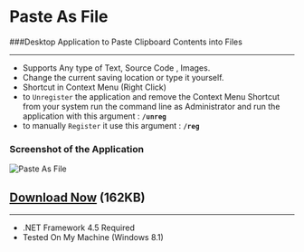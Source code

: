 Paste As File
===========

###Desktop Application to Paste Clipboard Contents into Files

----------------

+ Supports  Any type of Text, Source Code , Images.
+ Change the current saving location or type it yourself.
+ Shortcut in Context Menu (Right Click)
+ to `Unregister` the application and remove the Context Menu Shortcut from your system run the command line as Administrator and run the application with this argument : **`/unreg`**
+ to manually `Register` it use this argument : **`/reg`**

### Screenshot of the Application
![Paste As File](https://raw.githubusercontent.com/EslaMx7/PasteAsFile/master/PasteAsFile/screenshot.png)

## [Download Now](https://github.com/EslaMx7/PasteAsFile/raw/master/PasteAsFile/bin/Debug/PasteAsFile.exe) (162KB)

----------------
+ .NET Framework 4.5 Required
+ Tested On My Machine (Windows 8.1)

